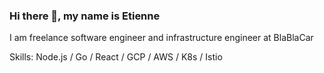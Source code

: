 ### Hi there 👋, my name is Etienne
I am freelance software engineer and infrastructure engineer at BlaBlaCar

Skills: Node.js / Go / React / GCP / AWS / K8s / Istio
